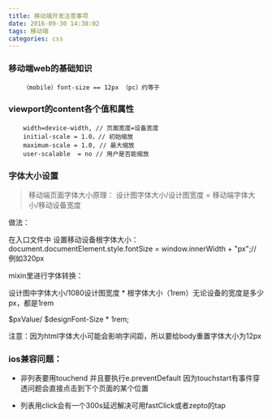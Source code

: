 ```yaml
---
title: 移动端开发注意事项
date: 2016-09-30 14:38:02
tags: 移动端
categories: css
---
```


### 移动端web的基础知识

		（mobile）font-size == 12px （pc）约等于

### viewport的content各个值和属性

		width=device-width, // 页面宽度=设备宽度
		initial-scale = 1.0，// 初始缩放
		maximum-scale = 1.0, // 最大缩放
		user-scalable  = no // 用户是否能缩放

### 字体大小设置

> 移动端页面字体大小原理：
设计图字体大小/设计图宽度 = 移动端字体大小/移动设备宽度


做法：

在入口文件中 设置移动设备根字体大小：document.documentElement.style.fontSize = window.innerWidth + "px";// 例如320px

mixin里进行字体转换：

设计图中字体大小/1080设计图宽度 * 根字体大小（1rem）无论设备的宽度是多少px，都是1rem


$pxValue/ $designFont-Size * 1rem;

注意：因为html字体大小可能会影响字间距，所以要给body重置字体大小为12px

### ios兼容问题：

* 非列表要用touchend 并且要执行e.preventDefault 因为touchstart有事件穿透问题会直接点击到下个页面的某个位置

* 列表用click会有一个300s延迟解决可用fastClick或者zepto的tap


